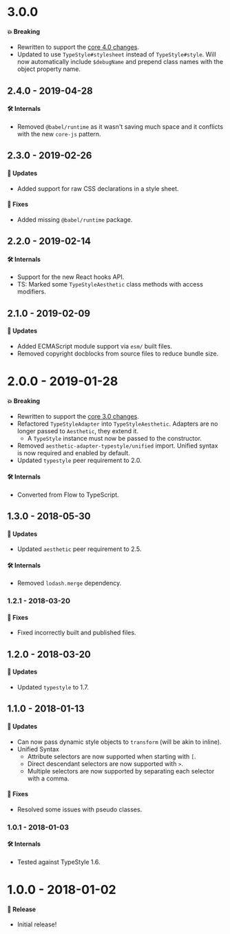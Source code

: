 # 3.0.0

#### 💥 Breaking

- Rewritten to support the
  [core 4.0 changes](https://github.com/milesj/aesthetic/blob/master/packages/aesthetic/CHANGELOG.md).
- Updated to use `TypeStyle#stylesheet` instead of `TypeStyle#style`. Will now automatically include
  `$debugName` and prepend class names with the object property name.

## 2.4.0 - 2019-04-28

#### 🛠 Internals

- Removed `@babel/runtime` as it wasn't saving much space and it conflicts with the new `core-js`
  pattern.

## 2.3.0 - 2019-02-26

#### 🚀 Updates

- Added support for raw CSS declarations in a style sheet.

#### 🐞 Fixes

- Added missing `@babel/runtime` package.

## 2.2.0 - 2019-02-14

#### 🛠 Internals

- Support for the new React hooks API.
- TS: Marked some `TypeStyleAesthetic` class methods with access modifiers.

## 2.1.0 - 2019-02-09

#### 🚀 Updates

- Added ECMAScript module support via `esm/` built files.
- Removed copyright docblocks from source files to reduce bundle size.

# 2.0.0 - 2019-01-28

#### 💥 Breaking

- Rewritten to support the
  [core 3.0 changes](https://github.com/milesj/aesthetic/blob/master/packages/aesthetic/CHANGELOG.md).
- Refactored `TypeStyleAdapter` into `TypeStyleAesthetic`. Adapters are no longer passed to
  `Aesthetic`, they extend it.
  - A `TypeStyle` instance must now be passed to the constructor.
- Removed `aesthetic-adapter-typestyle/unified` import. Unified syntax is now required and enabled
  by default.
- Updated `typestyle` peer requirement to 2.0.

#### 🛠 Internals

- Converted from Flow to TypeScript.

## 1.3.0 - 2018-05-30

#### 🚀 Updates

- Updated `aesthetic` peer requirement to 2.5.

#### 🛠 Internals

- Removed `lodash.merge` dependency.

### 1.2.1 - 2018-03-20

#### 🐞 Fixes

- Fixed incorrectly built and published files.

## 1.2.0 - 2018-03-20

#### 🚀 Updates

- Updated `typestyle` to 1.7.

## 1.1.0 - 2018-01-13

#### 🚀 Updates

- Can now pass dynamic style objects to `transform` (will be akin to inline).
- Unified Syntax
  - Attribute selectors are now supported when starting with `[`.
  - Direct descendant selectors are now supported with `>`.
  - Multiple selectors are now supported by separating each selector with a comma.

#### 🐞 Fixes

- Resolved some issues with pseudo classes.

### 1.0.1 - 2018-01-03

#### 🛠 Internals

- Tested against TypeStyle 1.6.

# 1.0.0 - 2018-01-02

#### 🎉 Release

- Initial release!
